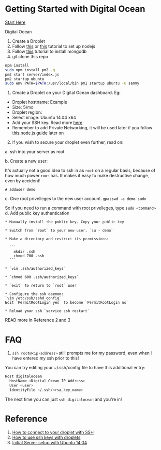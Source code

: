 # Getting Started with Digital Ocean

[Start Here](/SaltStackOnDigitalOcean.md)

Digital Ocean

1. Create a Droplet
2. Follow [this](https://www.digitalocean.com/community/tutorials/how-to-set-up-a-node-js-application-for-production-on-ubuntu-14-04) or
[this](https://www.digitalocean.com/community/tutorials/how-to-install-node-js-on-an-ubuntu-14-04-server) tutorial
to set up nodejs
3. Follow [this](https://www.digitalocean.com/community/tutorials/how-to-install-mongodb-on-ubuntu-12-04) tutorial to install mongodb
4. git clone this repo
```bash
npm install
sudo npm install pm2 -g
pm2 start server/index.js
pm2 startup ubuntu
sudo env PATH=$PATH:/usr/local/bin pm2 startup ubuntu -u sammy

```

1. Create a Droplet on your Digital Ocean dashboard. Eg:
  - Droplet hostname: Example
  - Size: 5/mo
  - Droplet region: <Somewhere>
  - Select image: Ubuntu 14.04 x64
  - Add your SSH key. Read more [here](https://www.digitalocean.com/community/tutorials/how-to-use-ssh-keys-with-digitalocean-droplets)
  - Remember to add Private Networking, it will be used later if you follow [this node.js guide](https://www.digitalocean.com/community/tutorials/how-to-set-up-a-node-js-application-for-production-on-ubuntu-14-04) later on

2. If you wish to secure your droplet even further, read on:

  a. ssh into your server as root

  b. Create a new user:

  It's actually not a good idea to ssh in as `root` on a regular basis, because of how much power `root` has. It makes it easy to make destructive change, even by accident!
  ```
  # adduser demo
  ```

  c. Give root privelleges to the new user account.
  `gpasswd -a demo sudo`

  So if you need to run a command with root privelleges, type `sudo <command>`
  d. Add public key authentication

    * Manually install the public key. Copy your public key

    * Switch from `root` to your new user. `su - demo`

    * Make a directory and restrict its permissions:

      ```
        mkdir .ssh
        chmod 700 .ssh
      ```

    * `vim .ssh/authorized_keys`

    * `chmod 600 .ssh/authorized_keys`

    * `exit` to return to `root` user

    * Configure the ssh daemon:
    `vim /etc/ssh/sshd_config`
    Edit `PermitRootLogin yes` to become `PermitRootLogin no`

    * Reload your ssh `service ssh restart`

  READ more in Reference 2 and 3

# FAQ
1. `ssh root@<ip-address>` still prompts me for my password, even when I have entered my ssh prior to this!

You can try editing your ~/.ssh/config file to have this additional entry:
```bash
Host digitalocean
  HostName <Digital Ocean IP Address>
  User <user>
  IdentityFile ~/.ssh/<rsa_key_name>
```
The next time you can just `ssh digitalocean` and you're in!

# Reference
1. [How to connect to your droplet with SSH](https://www.digitalocean.com/community/tutorials/how-to-connect-to-your-droplet-with-ssh)
2. [How to use ssh keys with droplets](https://www.digitalocean.com/community/tutorials/how-to-use-ssh-keys-with-digitalocean-droplets)
3. [Initial Server setup with Ubuntu 14.04](https://www.digitalocean.com/community/tutorials/initial-server-setup-with-ubuntu-14-04)

